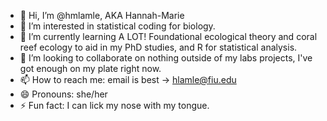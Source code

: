 - 👋 Hi, I’m @hmlamle, AKA Hannah-Marie
- 👀 I’m interested in statistical coding for biology.  
- 🌱 I’m currently learning A LOT! Foundational ecological theory and coral reef ecology to aid in my PhD studies, and R for statistical analysis. 
- 💞️ I’m looking to collaborate on nothing outside of my labs projects, I've got enough on my plate right now. 
- 📫 How to reach me: email is best -> hlamle@fiu.edu
- 😄 Pronouns: she/her
- ⚡ Fun fact: I can lick my nose with my tongue. 

<!---
hmlamle/hmlamle is a ✨ special ✨ repository because its `README.md` (this file) appears on your GitHub profile.
You can click the Preview link to take a look at your changes.
--->
